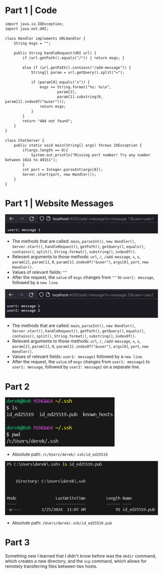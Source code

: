 # Part 1 | Code
```
import java.io.IOException;
import java.net.URI;

class Handler implements URLHandler {
    String msgs = "";

    public String handleRequest(URI url) {        
        if (url.getPath().equals("/")) { return msgs; }

        else if (url.getPath().contains("/add-message")) {
            String[] param = url.getQuery().split("=");

            if (param[0].equals("s")) {
                msgs += String.format("%s: %s\n",
                        param[2],
                        param[1].substring(0, param[1].indexOf("&user")));
                return msgs;
            }
        }
        return "404 not found";
    }
}

class ChatServer {
    public static void main(String[] args) throws IOException {
        if(args.length == 0){
            System.out.println("Missing port number! Try any number between 1024 to 49151");
        }
        int port = Integer.parseInt(args[0]);
        Server.start(port, new Handler());
    }
}
```
# Part 1 | Website Messages
![Add Message 1](message1.png)
* The methods that are called: `main`, `parseInt()`, `new Handler()`, `Server.start()`, `handleRequest()`, `getPath()`, `getQuery()`, `equals()`, `contains()`, `split()`, `String.format()`, `substring()`, `indexOf()`.
* Relevant arguments to those methods: `url`, `/`, `/add-message`, `=`, `s`, `param[2]`, `param[1]`, `0`, `param[1].indexOf("&user")`, `args[0]`, `port`, `new Handler()`.
* Values of relevant fields: `""`
* After the request, the `value` of `msgs` changes from `""` to `user1: message`, followed by a `new line`.

![Add Message 2](message2.png)
* The methods that are called: `main`, `parseInt()`, `new Handler()`, `Server.start()`, `handleRequest()`, `getPath()`, `getQuery()`, `equals()`, `contains()`, `split()`, `String.format()`, `substring()`, `indexOf()`.
* Relevant arguments to those methods: `url`, `/`, `/add-message`, `=`, `s`, `param[2]`, `param[1]`, `0`, `param[1].indexOf("&user")`, `args[0]`, `port`, `new Handler()`.
* Values of relevant fields: `user1: message1` followed by a `new line`.
* After the request, the `value` of `msgs` changes from `user1: message1` to `user1: message`, followed by `user2: message2` on a separate line.

# Part 2
![Private Key](key_Private.png)
* Absolute path: `/c/Users/derek/.ssh/id_ed25519`

![Public Key](publicKey.png)
* Absolute path: `/Users/derek/.ssh/id_ed25519.pub`

# Part 3
Something new I learned that I didn't know before was the `mkdir` command, which creates a new directory, and the `scp` command, which allows for remotely transferring files between two hosts.

